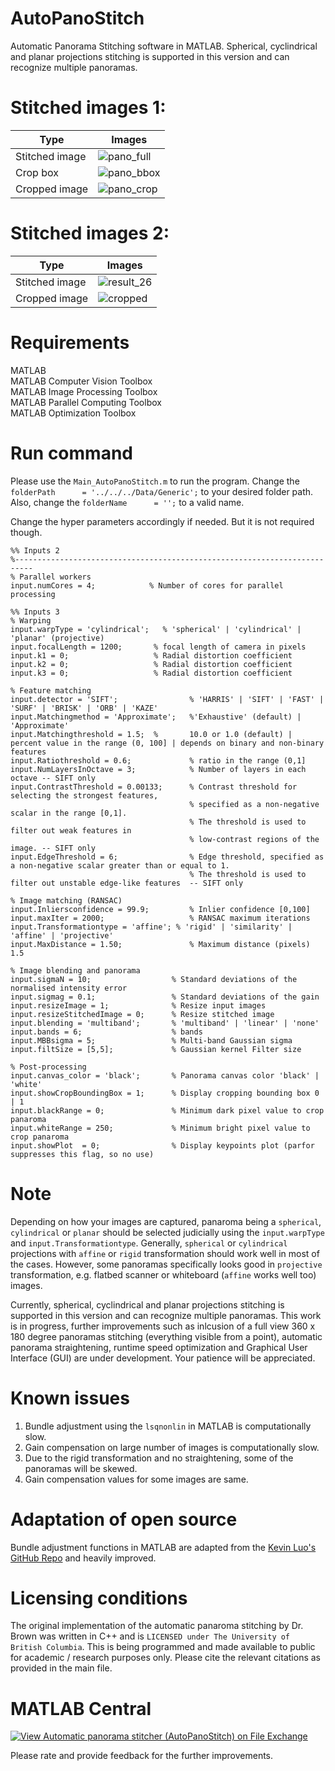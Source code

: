 # AutoPanoStitch
Automatic Panorama Stitching software in MATLAB. Spherical, cyclindrical and planar projections stitching is supported in this version and can recognize multiple panoramas.

# Stitched images 1:
| Type | Images |
| --- | --- |
| Stitched image | ![pano_full](https://user-images.githubusercontent.com/28588878/151394796-907b2a27-2054-412a-aa6c-aa5120294df5.jpg) |
| Crop box | ![pano_bbox](https://user-images.githubusercontent.com/28588878/151394950-cb1c0009-2ed4-4b2b-94dc-66dc18695445.jpg) |
| Cropped image | ![pano_crop](https://user-images.githubusercontent.com/28588878/151394973-c05b9c2c-c3b2-416a-8270-77afd79f484c.jpg) |

# Stitched images 2:
| Type | Images |
| --- | --- |
| Stitched image | ![result_26](https://user-images.githubusercontent.com/28588878/143264138-cbb7b009-569b-426e-81f2-14d8eacad415.jpg) |
| Cropped image | ![cropped](https://user-images.githubusercontent.com/28588878/143264182-d472d40c-8b24-4728-8304-42a7cfbbfed8.jpg) |

# Requirements
MATLAB <br />
MATLAB Computer Vision Toolbox <br />
MATLAB Image Processing Toolbox <br />
MATLAB Parallel Computing Toolbox <br />
MATLAB Optimization Toolbox

# Run command
Please use the `Main_AutoPanoStitch.m` to run the program. Change the `folderPath      = '../../../Data/Generic';` to your desired folder path. Also, change the `folderName      = '';` to a valid name.

Change the hyper parameters accordingly if needed. But it is not required though.
```
%% Inputs 2
%--------------------------------------------------------------------------
% Parallel workers
input.numCores = 4;            % Number of cores for parallel processing

%% Inputs 3
% Warping
input.warpType = 'cylindrical';   % 'spherical' | 'cylindrical' | 'planar' (projective)
input.focalLength = 1200;       % focal length of camera in pixels
input.k1 = 0;                   % Radial distortion coefficient
input.k2 = 0;                   % Radial distortion coefficient
input.k3 = 0;                   % Radial distortion coefficient

% Feature matching
input.detector = 'SIFT';                % 'HARRIS' | 'SIFT' | 'FAST' | 'SURF' | 'BRISK' | 'ORB' | 'KAZE'
input.Matchingmethod = 'Approximate';   %'Exhaustive' (default) | 'Approximate'
input.Matchingthreshold = 1.5;  %       10.0 or 1.0 (default) | percent value in the range (0, 100] | depends on binary and non-binary features
input.Ratiothreshold = 0.6;             % ratio in the range (0,1]
input.NumLayersInOctave = 3;            % Number of layers in each octave -- SIFT only
input.ContrastThreshold = 0.00133;      % Contrast threshold for selecting the strongest features, 
                                        % specified as a non-negative scalar in the range [0,1]. 
                                        % The threshold is used to filter out weak features in 
                                        % low-contrast regions of the image. -- SIFT only
input.EdgeThreshold = 6;                % Edge threshold, specified as a non-negative scalar greater than or equal to 1. 
                                        % The threshold is used to filter out unstable edge-like features  -- SIFT only  

% Image matching (RANSAC)
input.Inliersconfidence = 99.9;         % Inlier confidence [0,100]
input.maxIter = 2000;                   % RANSAC maximum iterations
input.Transformationtype = 'affine'; % 'rigid' | 'similarity' | 'affine' | 'projective'
input.MaxDistance = 1.50;               % Maximum distance (pixels) 1.5

% Image blending and panorama
input.sigmaN = 10;                  % Standard deviations of the normalised intensity error
input.sigmag = 0.1;                 % Standard deviations of the gain
input.resizeImage = 1;              % Resize input images
input.resizeStitchedImage = 0;      % Resize stitched image
input.blending = 'multiband';       % 'multiband' | 'linear' | 'none'
input.bands = 6;                    % bands
input.MBBsigma = 5;                 % Multi-band Gaussian sigma
input.filtSize = [5,5];             % Gaussian kernel Filter size

% Post-processing
input.canvas_color = 'black';       % Panorama canvas color 'black' | 'white'
input.showCropBoundingBox = 1;      % Display cropping bounding box 0 | 1
input.blackRange = 0;               % Minimum dark pixel value to crop panaroma
input.whiteRange = 250;             % Minimum bright pixel value to crop panaroma
input.showPlot  = 0;                % Display keypoints plot (parfor suppresses this flag, so no use)
```

# Note
Depending on how your images are captured, panaroma being a `spherical`, `cylindrical` or `planar` should be selected judicially using the `input.warpType` and `input.Transformationtype`. Generally, `spherical` or `cylindrical` projections with `affine` or `rigid` transformation should work well in most of the cases. However, some panoramas specifically looks good in `projective` transformation, e.g. flatbed scanner or whiteboard (`affine` works well too) images.

Currently, spherical, cyclindrical and planar projections stitching is supported in this version and can recognize multiple panoramas. This work is in progress, further improvements such as inlcusion of a full view 360 x 180 degree panoramas stitching (everything visible from a point), automatic panorama straightening, runtime speed optimization and Graphical User Interface (GUI) are under development. Your patience will be appreciated.

# Known issues
1. Bundle adjustment using the `lsqnonlin` in MATLAB is computationally slow.
2. Gain compensation on large number of images is computationally slow.
3. Due to the rigid transformation and no straightening, some of the panoramas will be skewed.
4. Gain compensation values for some images are same.

# Adaptation of open source 
Bundle adjustment functions in MATLAB are adapted from the [Kevin Luo's GitHub Repo](https://github.com/kluo8128/cs231_project) and heavily improved.

# Licensing conditions
The original implementation of the automatic panaroma stitching by Dr. Brown was written in C++ and is `LICENSED under The University of British Columbia`. This is being programmed and made available to public for academic / research purposes only. Please cite the relevant citations as provided in the main file.

# MATLAB Central
[![View Automatic panorama stitcher (AutoPanoStitch) on File Exchange](https://www.mathworks.com/matlabcentral/images/matlab-file-exchange.svg)](https://www.mathworks.com/matlabcentral/fileexchange/105850-automatic-panorama-stitcher-autopanostitch)

Please rate and provide feedback for the further improvements.
